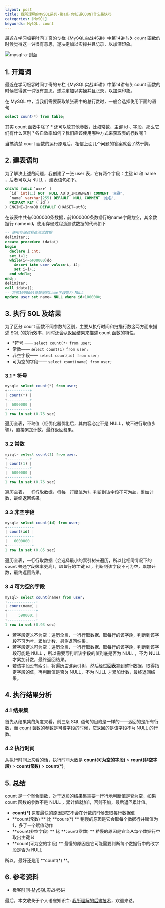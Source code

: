 ```yaml
---
layout: post
title: 我所理解的MySQL系列·第a篇·你知道COUNT什么最快吗
categories: [MySQL]
keywords: MySQL, count
---
```




最近在学习极客时间丁奇的专栏《MySQL实战45讲》中第14讲有关 count 函数的时候觉得这一讲很有意思，遂决定加以实操并且记录，以加深印象。



![mysql-a-封面](https://cdn.jsdelivr.net/gh/Planeswalker23/image-storage@master/mysql/mysql-a-封面.3rp7j8fu3gc0.jpg)




## 1. 开篇词

最近在学习极客时间丁奇的专栏《MySQL实战45讲》中第14讲有关 count 函数的时候觉得这一讲很有意思，遂决定加以实操并且记录，以加深印象。

在 MySQL 中，当我们需要获取某张表中的总行数时，一般会选择使用下面的语句


```sql
select count(*) from table;
```


其实 count 函数中除了 * 还可以放其他参数，比如常数、主键 id 、字段，那么它们有什么区别？各自效率如何？我们应该使用哪种方式来获取表的行数呢？

当搞清楚 count 函数的运行原理后，相信上面几个问题的答案就会了然于胸。




## 2. 建表语句


为了解决上述的问题，我创建了一张 user 表，它有两个字段：主键 id 和 name ，后者可以为 NULL ，建表语句如下。


```sql
CREATE TABLE `user` (
  `id` int(11) NOT  NULL AUTO_INCREMENT COMMENT '主键',
  `name` varchar(255) DEFAULT  NULL COMMENT '姓名',
  PRIMARY KEY (`id`)
) ENGINE=InnoDB DEFAULT CHARSET=utf8;
```


在该表中共有6000000条数据，前1000000条数据行的name字段为空，其余数据行 name=id，使用存储过程造测试数据的代码如下


```sql
-- 使用存储过程造测试数据
delimiter;;
create procedure idata()
begin 
  declare i int; 
  set i=1; 
  while(i<=6000000)do 
    insert into user values(i, i);
    set i=i+1; 
  end while;
end;;
delimiter;
call idata();
-- 将前1000000条数据的name字段置为 NULL
update user set name= NULL where id<1000000;
```



## 3. 执行 SQL 及结果


为了区分 count 函数不同参数的区别，主要从执行时间和扫描行数这两方面来描述 SQL 的执行效率，同时还会从返回结果来描述 count 函数的特性。


-  *符号 —— `select count(*) from user;`
- 常数—— `select count(1) from user;`
- 非空字段—— `select count(id) from user;`
- 可为空的字段—— `select count(name) from user;`



### 3.1 * 符号


```sql
mysql> select count(*) from user;
+----------+
| count(*) |
+----------+
|  6000000 |
+----------+
1 row in set (0.76 sec)
```


遍历全表，不取值（经优化器优化后，其内容必定不是 NULL，故不进行取值步骤），直接累加计数，最终返回结果。


### 3.2 常数


```sql
mysql> select count(1) from user;
+----------+
| count(1) |
+----------+
|  6000000 |
+----------+
1 row in set (0.76 sec)
```


遍历全表，一行行取数据，将每一行赋值为1，判断到该字段不可为空，累加计数，最终返回结果。


### 3.3 非空字段


```sql
mysql> select count(id) from user;
+-----------+
| count(id) |
+-----------+
|   6000000 |
+-----------+
1 row in set (0.85 sec)
```


遍历全表，一行行取数据（会选择最小的索引树来遍历，所以比相同情况下的 count 普通字段效率更高），取每行的主键 id ，判断到该字段不可为空，累加计数，最终返回结果。


### 3.4 可为空的字段


```sql
mysql> select count(name) from user;
+-------------+
| count(name) |
+-------------+
|     5900001 |
+-------------+
1 row in set (0.93 sec)
```


- 若字段定义不为空：遍历全表，一行行取数据，取每行的该字段，判断到该字段不可为空，累加计数，最终返回结果。
- 若字段定义可为空：遍历全表，一行行取数据，取每行的该字段，判断到该字段可能是 NULL ，所以需要再判断该字段的值到底是否为 NULL ，不为 NULL 才累加计数，最终返回结果。
- 若该字段没有索引，将遍历主键索引树，然后经过**回表**拿到整行数据，取得指定字段的值，再判断值是否为 NULL，不为 NULL 才累加计数，最终返回结果。



## 4. 执行结果分析


### 4.1 结果集


首先从结果集的角度来看，前三条 SQL 语句的目的是一样的——返回的是所有行数，而 count 函数的参数是可控字段的时候，它返回的是该字段不为 NULL 的行数。


### 4.2 执行时间


从执行时间上来看的话，执行时间大致是 **count(可为空的字段)** > **count(非空字段)** > **count(常数)** > **count(*)**。



## 5. 总结


 count 是一个聚合函数，对于返回的结果集需要一行行地判断值是否为空，如果 count 函数的参数不是 NULL ，累计值就加1，否则不加，最后返回累计值。


- **count(*)** 速度最快的原因是它不会在计数的时候去取每行数据值
-  **count(常数) ** 比  **count(*) ** 稍慢的原因是它会取每个数据行并赋值为1，多了一个赋值动作
-  **count(非空字段) ** 比  **count(常数) ** 稍慢的原因是它会从每个数据行中取出主键 id
-  **count(可为空的字段) ** 最慢的原因是它可能需要判断每个数据行中的改字段是否为 NULL

所以，最好还是用  **count(*) **。



## 6. 参考资料

- [极客时间-MySQL实战45讲](https://time.geekbang.org/column/intro/100020801)

最后，本文收录于个人语雀知识库: [我所理解的后端技术](https://www.yuque.com/planeswalker/bankend)，欢迎来访。